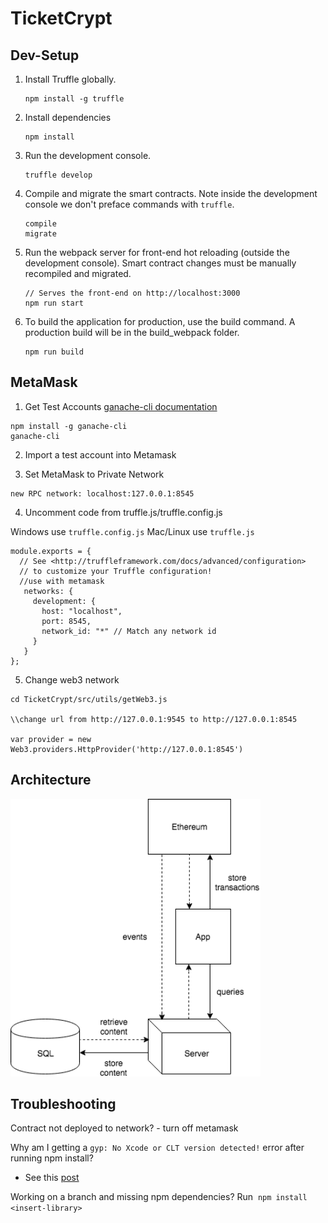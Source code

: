 # TicketCrypt 


## Dev-Setup

1. Install Truffle globally.

    ```
    npm install -g truffle
    ```

2. Install dependencies
    
    ```
    npm install
    ```

3. Run the development console.
	
	```
    truffle develop
    ```

4. Compile and migrate the smart contracts. Note inside the development console we don't preface commands with `truffle`.
    
    ```
    compile
    migrate
    ```

5. Run the webpack server for front-end hot reloading (outside the development console). Smart contract changes must be manually recompiled and migrated.
    
    ```
    // Serves the front-end on http://localhost:3000
    npm run start
    ```

6. To build the application for production, use the build command. A production build will be in the build_webpack folder.
    
    ```
    npm run build
    ```

## MetaMask

1. Get Test Accounts
[ganache-cli documentation](https://github.com/trufflesuite/ganache-cli)

```
npm install -g ganache-cli
ganache-cli
```

2. Import a test account into Metamask

3. Set MetaMask to Private Network

```
new RPC network: localhost:127.0.0.1:8545
```

4. Uncomment code from truffle.js/truffle.config.js

Windows use ```truffle.config.js```
Mac/Linux use ```truffle.js```

```
module.exports = {
  // See <http://truffleframework.com/docs/advanced/configuration>
  // to customize your Truffle configuration!
  //use with metamask
   networks: {
     development: {
       host: "localhost",
       port: 8545,
       network_id: "*" // Match any network id
     }
   }
};
```
5. Change web3 network

```
cd TicketCrypt/src/utils/getWeb3.js

\\change url from http://127.0.0.1:9545 to http://127.0.0.1:8545

var provider = new Web3.providers.HttpProvider('http://127.0.0.1:8545')
```
## Architecture
<img src="./img/ticketcrypt-architecture.png" width="400">

## Troubleshooting

Contract not deployed to network? - turn off metamask

Why am I getting a `gyp: No Xcode or CLT version detected!` error after running npm install? 
- See this [post](https://stackoverflow.com/questions/27665426/trying-to-install-bcrypt-into-node-project-node-set-up-issues)

Working on a branch and missing npm dependencies?
Run  `npm install <insert-library>`
